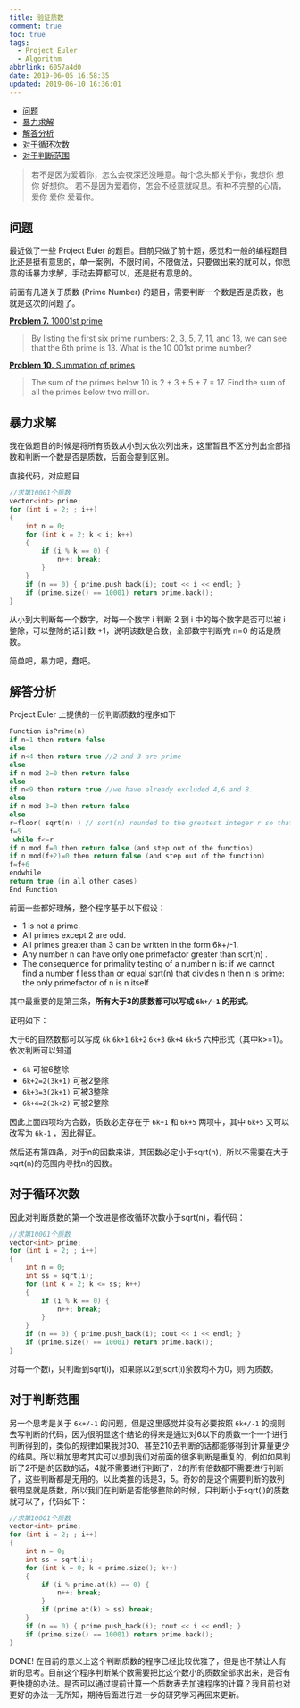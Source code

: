 ```yaml
---
title: 验证质数
comment: true
toc: true
tags:
  - Project Euler
  - Algorithm
abbrlink: 6057a4d0
date: 2019-06-05 16:58:35
updated: 2019-06-10 16:36:01
---
```


* [问题](#问题 )
* [暴力求解](#暴力求解 )
* [解答分析](#解答分析 )
* [对于循环次数](#对于循环次数 )
* [对于判断范围](#对于判断范围 )

> 若不是因为爱着你，怎么会夜深还没睡意。每个念头都关于你，我想你 想你 好想你。
> 若不是因为爱着你，怎会不经意就叹息。有种不完整的心情，爱你 爱你 爱着你。

## 问题

最近做了一些 Project Euler 的题目。目前只做了前十题，感觉和一般的编程题目比还是挺有意思的，单一案例，不限时间，不限做法，只要做出来的就可以，你愿意的话暴力求解，手动去算都可以，还是挺有意思的。

前面有几道关于质数 (Prime Number) 的题目，需要判断一个数是否是质数，也就是这次的问题了。

[**Problem 7.** 10001st prime](https://projecteuler.net/problem=7)

> By listing the first six prime numbers: 2, 3, 5, 7, 11, and 13, we can see that the 6th prime is 13.
>What is the 10 001st prime number?

[**Problem 10.** Summation of primes](https://projecteuler.net/problem=10)

>The sum of the primes below 10 is 2 + 3 + 5 + 7 = 17.
>Find the sum of all the primes below two million.

## 暴力求解

我在做题目的时候是将所有质数从小到大依次列出来，这里暂且不区分列出全部指数和判断一个数是否是质数，后面会提到区别。

直接代码，对应题目

``` c++
//求第10001个质数
vector<int> prime;
for (int i = 2; ; i++)
{
    int n = 0;
    for (int k = 2; k < i; k++)
    {
        if (i % k == 0) {
            n++; break;
        }
    }
    if (n == 0) { prime.push_back(i); cout << i << endl; }
    if (prime.size() == 10001) return prime.back();
}
```

从小到大判断每一个数字，对每一个数字 i 判断 2 到 i 中的每个数字是否可以被 i 整除，可以整除的话计数 +1，说明该数是合数，全部数字判断完 n=0 的话是质数。

简单吧，暴力吧，蠢吧。

## 解答分析

Project Euler 上提供的一份判断质数的程序如下

``` c
Function isPrime(n)
if n=1 then return false
else
if n<4 then return true //2 and 3 are prime
else
if n mod 2=0 then return false
else
if n<9 then return true //we have already excluded 4,6 and 8.
else
if n mod 3=0 then return false
else
r=floor( sqrt(n) ) // sqrt(n) rounded to the greatest integer r so that r*r<=n
f=5
 while f<=r
if n mod f=0 then return false (and step out of the function)
if n mod(f+2)=0 then return false (and step out of the function)
f=f+6
endwhile
return true (in all other cases)
End Function
```

前面一些都好理解，整个程序基于以下假设：

- 1 is not a prime.
- All primes except 2 are odd.
- All primes greater than 3 can be written in the form 6k+/-1.
- Any number n can have only one primefactor greater than sqrt(n) .
- The consequence for primality testing of a number n is: if we cannot find a number f less than or equal sqrt(n) that divides n then n is prime: the only primefactor of n is n itself

其中最重要的是第三条，**所有大于3的质数都可以写成 ```6k+/-1``` 的形式**。

证明如下：

大于6的自然数都可以写成 ```6k``` ```6k+1``` ```6k+2``` ```6k+3``` ```6k+4``` ```6k+5``` 六种形式（其中k>=1）。依次判断可以知道

-  ```6k``` 可被6整除
- ```6k+2=2(3k+1)``` 可被2整除
- ```6k+3=3(2k+1)``` 可被3整除
- ```6k+4=2(3k+2)``` 可被2整除

因此上面四项均为合数，质数必定存在于 ```6k+1``` 和 ```6k+5``` 两项中，其中 ```6k+5``` 又可以改写为 ```6k-1``` ，因此得证。


然后还有第四条，对于n的因数来讲，其因数必定小于sqrt(n)，所以不需要在大于sqrt(n)的范围内寻找n的因数。

## 对于循环次数

因此对判断质数的第一个改进是修改循环次数小于sqrt(n)，看代码：

``` c++
//求第10001个质数
vector<int> prime;
for (int i = 2; ; i++)
{
    int n = 0;
    int ss = sqrt(i);
    for (int k = 2; k <= ss; k++)
    {
        if (i % k == 0) {
            n++; break;
        }
    }
    if (n == 0) { prime.push_back(i); cout << i << endl; }
    if (prime.size() == 10001) return prime.back();
}
```

对每一个数i，只判断到sqrt(i)，如果除以2到sqrt(i)余数均不为0，则i为质数。

## 对于判断范围

另一个思考是关于 ```6k+/-1``` 的问题，但是这里感觉并没有必要按照 ```6k+/-1``` 的规则去写判断的代码，因为很明显这个结论的得来是通过对6以下的质数一个一个进行判断得到的，类似的规律如果我对30、甚至210去判断的话都能够得到计算量更少的结果。所以稍加思考其实可以想到我们对前面的很多判断是重复的，例如如果判断了2不是i的因数的话，4就不需要进行判断了，2的所有倍数都不需要进行判断了，这些判断都是无用的。以此类推的话是3，5。奇妙的是这个需要判断的数列很明显就是质数，所以我们在判断是否能够整除的时候，只判断小于sqrt(i)的质数就可以了，代码如下：

``` c++
//求第10001个质数
vector<int> prime;
for (int i = 2; ; i++)
{
    int n = 0;
    int ss = sqrt(i);
    for (int k = 0; k < prime.size(); k++)
    {
        if (i % prime.at(k) == 0) {
            n++; break;
        }
        if (prime.at(k) > ss) break;
    }
    if (n == 0) { prime.push_back(i); cout << i << endl; }
    if (prime.size() == 10001) return prime.back();
}
```

DONE! 在目前的意义上这个判断质数的程序已经比较优雅了，但是也不禁让人有新的思考。目前这个程序判断某个数需要把比这个数小的质数全部求出来，是否有更快捷的办法。是否可以通过提前计算一个质数表去加速程序的计算？我目前也对更好的办法一无所知，期待后面进行进一步的研究学习再回来更新。

